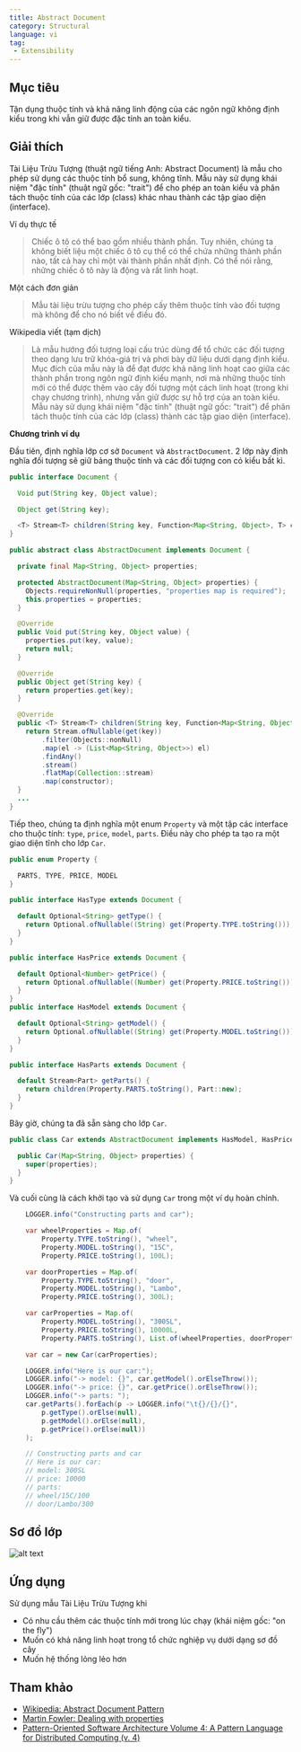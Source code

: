 ```yaml
---
title: Abstract Document
category: Structural
language: vi
tag: 
 - Extensibility
---
```


## Mục tiêu

Tận dụng thuộc tính và khả năng linh động của các ngôn ngữ không định kiểu trong khi vẫn giữ được đặc tính an toàn kiểu.

## Giải thích

Tài Liệu Trừu Tượng (thuật ngữ tiếng Anh: Abstract Document) là mẫu cho phép sử dụng các thuộc tính bổ sung, không tĩnh.
Mẫu này sử dụng khái niệm "đặc tính" (thuật ngữ gốc: "trait") để cho phép an toàn kiểu và phân tách thuộc tính của các lớp (class) khác nhau thành các tập giao diện (interface).

Ví dụ thực tế

> Chiếc ô tô có thể bao gồm nhiều thành phần. Tuy nhiên, chúng ta không biết liệu một chiếc ô tô cụ thể có thể chứa những thành phần nào, tất cả hay chỉ một vài thành phần nhất định. Có thể nói rằng, những chiếc ô tô này là động và rất linh hoạt.

Một cách đơn giản

> Mẫu tài liệu trừu tượng cho phép cấy thêm thuộc tính vào đối tượng mà không để cho nó biết về điều đó.

Wikipedia viết (tạm dịch)

> Là mẫu hướng đối tượng loại cấu trúc dùng để tổ chức các đối tượng theo dạng lưu trữ khóa-giá trị và phơi bày dữ liệu dưới dạng định kiểu. Mục đích của mẫu này là để đạt được khả năng linh hoạt cao giữa các thành phần trong ngôn ngữ định kiểu mạnh, nơi mà những thuộc tính mới có thể được thêm vào cây đối tượng một cách linh hoạt (trong khi chạy chương trình), nhưng vẫn giữ được sự hỗ trợ của an toàn kiểu. Mẫu này sử dụng khái niệm "đặc tính" (thuật ngữ gốc: "trait") để phân tách thuộc tính của các lớp (class) thành các tập giao diện (interface).


**Chương trình ví dụ**

Đầu tiên, định nghĩa lớp cơ sở `Document` và `AbstractDocument`.
2 lớp này định nghĩa đối tượng sẽ giữ bảng thuộc tính và các đối tượng con có kiểu bất kì.

```java
public interface Document {

  Void put(String key, Object value);

  Object get(String key);

  <T> Stream<T> children(String key, Function<Map<String, Object>, T> constructor);
}

public abstract class AbstractDocument implements Document {

  private final Map<String, Object> properties;

  protected AbstractDocument(Map<String, Object> properties) {
    Objects.requireNonNull(properties, "properties map is required");
    this.properties = properties;
  }

  @Override
  public Void put(String key, Object value) {
    properties.put(key, value);
    return null;
  }

  @Override
  public Object get(String key) {
    return properties.get(key);
  }

  @Override
  public <T> Stream<T> children(String key, Function<Map<String, Object>, T> constructor) {
    return Stream.ofNullable(get(key))
        .filter(Objects::nonNull)
        .map(el -> (List<Map<String, Object>>) el)
        .findAny()
        .stream()
        .flatMap(Collection::stream)
        .map(constructor);
  }
  ...
}
```

Tiếp theo, chúng ta định nghĩa một enum `Property` và một tập các interface cho thuộc tính: `type`, `price`, `model`, `parts`.
Điều này cho phép ta tạo ra một giao diện tĩnh cho lớp `Car`.

```java
public enum Property {

  PARTS, TYPE, PRICE, MODEL
}

public interface HasType extends Document {

  default Optional<String> getType() {
    return Optional.ofNullable((String) get(Property.TYPE.toString()));
  }
}

public interface HasPrice extends Document {

  default Optional<Number> getPrice() {
    return Optional.ofNullable((Number) get(Property.PRICE.toString()));
  }
}
public interface HasModel extends Document {

  default Optional<String> getModel() {
    return Optional.ofNullable((String) get(Property.MODEL.toString()));
  }
}

public interface HasParts extends Document {

  default Stream<Part> getParts() {
    return children(Property.PARTS.toString(), Part::new);
  }
}
```

Bây giờ, chúng ta đã sẵn sàng cho lớp `Car`.

```java
public class Car extends AbstractDocument implements HasModel, HasPrice, HasParts {

  public Car(Map<String, Object> properties) {
    super(properties);
  }
}
```

Và cuối cùng là cách khởi tạo và sử dụng `Car` trong một ví dụ hoàn chỉnh.

```java
    LOGGER.info("Constructing parts and car");

    var wheelProperties = Map.of(
        Property.TYPE.toString(), "wheel",
        Property.MODEL.toString(), "15C",
        Property.PRICE.toString(), 100L);

    var doorProperties = Map.of(
        Property.TYPE.toString(), "door",
        Property.MODEL.toString(), "Lambo",
        Property.PRICE.toString(), 300L);

    var carProperties = Map.of(
        Property.MODEL.toString(), "300SL",
        Property.PRICE.toString(), 10000L,
        Property.PARTS.toString(), List.of(wheelProperties, doorProperties));

    var car = new Car(carProperties);

    LOGGER.info("Here is our car:");
    LOGGER.info("-> model: {}", car.getModel().orElseThrow());
    LOGGER.info("-> price: {}", car.getPrice().orElseThrow());
    LOGGER.info("-> parts: ");
    car.getParts().forEach(p -> LOGGER.info("\t{}/{}/{}",
        p.getType().orElse(null),
        p.getModel().orElse(null),
        p.getPrice().orElse(null))
    );

    // Constructing parts and car
    // Here is our car:
    // model: 300SL
    // price: 10000
    // parts: 
    // wheel/15C/100
    // door/Lambo/300
```

## Sơ đồ lớp

![alt text](../../../abstract-document/etc/abstract-document.png "Abstract Document Traits and Domain")

## Ứng dụng

Sử dụng mẫu Tài Liệu Trừu Tượng khi

* Có nhu cầu thêm các thuộc tính mới trong lúc chạy (khái niệm gốc: "on the fly")
* Muốn có khả năng linh hoạt trong tổ chức nghiệp vụ dưới dạng sơ đồ cây
* Muốn hệ thống lỏng lẻo hơn

## Tham khảo

* [Wikipedia: Abstract Document Pattern](https://en.wikipedia.org/wiki/Abstract_Document_Pattern)
* [Martin Fowler: Dealing with properties](http://martinfowler.com/apsupp/properties.pdf)
* [Pattern-Oriented Software Architecture Volume 4: A Pattern Language for Distributed Computing (v. 4)](https://www.amazon.com/gp/product/0470059028/ref=as_li_qf_asin_il_tl?ie=UTF8&tag=javadesignpat-20&creative=9325&linkCode=as2&creativeASIN=0470059028&linkId=e3aacaea7017258acf184f9f3283b492)
